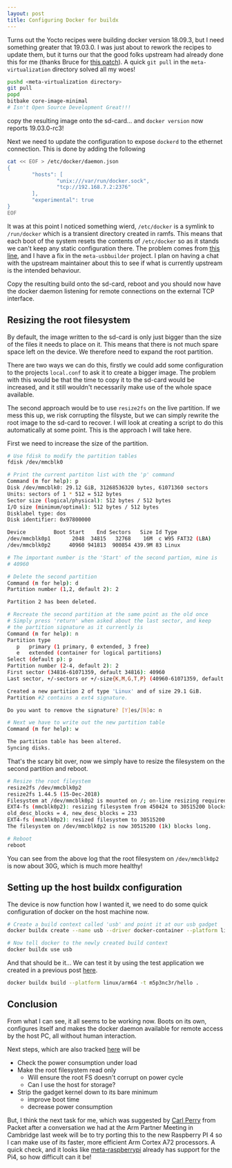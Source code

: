 ```yaml
---
layout: post
title: Configuring Docker for buildx
---
```


Turns out the Yocto recipes were building docker version 18.09.3, but I need something greater that 19.03.0.  I was just about to rework the recipes to update them, but it turns our that the good folks upstream had already done this for me (thanks Bruce for [this patch](https://git.yoctoproject.org/cgit/cgit.cgi/meta-virtualization/commit/recipes-containers/docker?id=edd2454de498fc0f4d667408c3c61626a51ae6a3)).  A quick ```git pull``` in the ```meta-virtualization``` directory solved all my woes!

```bash
pushd <meta-virtualization directory>
git pull
popd
bitbake core-image-minimal
# Isn't Open Source Development Great!!!
```

copy the resulting image onto the sd-card... and ```docker version``` now reports 19.03.0-rc3!

Next we need to update the configuration to expose ```dockerd``` to the ethernet connection.  This is done by adding the following

```bash
cat << EOF > /etc/docker/daemon.json  
{
        "hosts": [
                "unix:///var/run/docker.sock",
                "tcp://192.168.7.2:2376"
        ],
        "experimental": true
}
EOF
```

It was at this point I noticed something wierd,  ```/etc/docker``` is a symlink to ```/run/docker``` which is a transient directory created in ramfs.  This means that each boot of the system resets the contents of ```/etc/docker``` so as it stands we can't keep any static configuration there.  The problem comes from [this line](https://git.yoctoproject.org/cgit/cgit.cgi/meta-virtualization/tree/recipes-containers/docker/docker_git.bb#n136), and I have a fix in the ```meta-usbbuilder``` project.  I plan on having a chat with the upstream maintainer about this to see if what is currently upstream is the intended behaviour.

Copy the resulting build onto the sd-card, reboot and you should now have the docker daemon listening for remote connections on the external TCP interface.

## Resizing the root filesystem

By default, the image written to the sd-card is only just bigger than the size of the files it needs to place on it.  This means that there is not much spare space left on the device.  We therefore need to expand the root partition.

There are two ways we can do this, firstly we could add some configuration to the projects ```local.conf``` to ask it to create a bigger image.  The problem with this would be that the time to copy it to the sd-card would be increased, and it still wouldn't necessarily make use of the whole space available.

The second approach would be to use ```resize2fs``` on the live partition.  If we mess this up, we risk corrupting the filsyste, but we can simply rewrite the root image to the sd-card to recover.  I will look at creating a script to do this automatically at some point.  This is the approach I will take here.

First we need to increase the size of the partition.

```bash
# Use fdisk to modify the partition tables
fdisk /dev/mmcblk0

# Print the current partiton list with the 'p' command
Command (m for help): p
Disk /dev/mmcblk0: 29.12 GiB, 31268536320 bytes, 61071360 sectors
Units: sectors of 1 * 512 = 512 bytes
Sector size (logical/physical): 512 bytes / 512 bytes
I/O size (minimum/optimal): 512 bytes / 512 bytes
Disklabel type: dos
Disk identifier: 0x97800000

Device         Boot Start    End Sectors   Size Id Type
/dev/mmcblk0p1       2048  34815   32768    16M  c W95 FAT32 (LBA)
/dev/mmcblk0p2      40960 941813  900854 439.9M 83 Linux

# The important number is the 'Start' of the second partion, mine is
# 40960

# Delete the second partition
Command (m for help): d
Partition number (1,2, default 2): 2

Partition 2 has been deleted.

# Recreate the second partition at the same point as the old once
# Simply press 'return' when asked about the last sector, and keep
# the partition signature as it currently is
Command (m for help): n
Partition type
   p   primary (1 primary, 0 extended, 3 free)
   e   extended (container for logical partitions)
Select (default p): p
Partition number (2-4, default 2): 2
First sector (34816-61071359, default 34816): 40960
Last sector, +/-sectors or +/-size{K,M,G,T,P} (40960-61071359, default 61071359):

Created a new partition 2 of type 'Linux' and of size 29.1 GiB.
Partition #2 contains a ext4 signature.

Do you want to remove the signature? [Y]es/[N]o: n

# Next we have to write out the new partition table
Command (m for help): w

The partition table has been altered.
Syncing disks.
```

That's the scary bit over, now we simply have to resize the filesystem on the second partition and reboot.

```bash
# Resize the root fileystem
resize2fs /dev/mmcblk0p2
resize2fs 1.44.5 (15-Dec-2018)
Filesystem at /dev/mmcblk0p2 is mounted on /; on-line resizing required
EXT4-fs (mmcblk0p2): resizing filesystem from 450424 to 30515200 blocks
old_desc_blocks = 4, new_desc_blocks = 233
EXT4-fs (mmcblk0p2): resized filesystem to 30515200
The filesystem on /dev/mmcblk0p2 is now 30515200 (1k) blocks long.

# Reboot
reboot
```

You can see from the above log that the root filesystem on ```/dev/mmcblk0p2``` is now about 30G, which is much more healthy!

## Setting up the host buildx configuration

The device is now function how I wanted it, we need to do some quick configuration of docker on the host machine now.

```bash
# Create a build context called 'usb' and point it at our usb gadget
docker buildx create --name usb --driver docker-container --platform linux/arm64 tcp://192.168.7.2:2376

# Now tell docker to the newly created build context
docker buildx use usb
```

And that should be it...  We can test it by using the test application we created in a previous post [here](/Docker_buildx_from_scratch/#step-5---test).

```bash
docker buildx build --platform linux/arm64 -t m5p3nc3r/hello .
```

## Conclusion

From what I can see, it all seems to be working now.  Boots on its own, configures itself and makes the docker daemon available for remote access by the host PC, all without human interaction.

Next steps, which are also tracked [here](/todo/) will be

* Check the power consumption under load
* Make the root filesystem read only
  * Will ensure the root FS doesn't corrupt on power cycle
  * Can I use the host for storage?
* Strip the gadget kernel down to its bare minimum
  * improve boot time
  * decrease power consumption

But, I think the next task for me, which was suggested by [Carl Perry](https://www.packet.com/about/team/carl-perry/) from Packet after a conversation we had at the Arm Partner Meeting in Cambridge last week will be to try porting this to the new Raspberry PI 4 so I can make use of its faster, more efficient Arm Cortex A72 processors.  A quick check, and it looks like [meta-raspberrypi](http://git.yoctoproject.org/cgit.cgi/meta-raspberrypi) already has support for the Pi4, so how difficult can it be!
